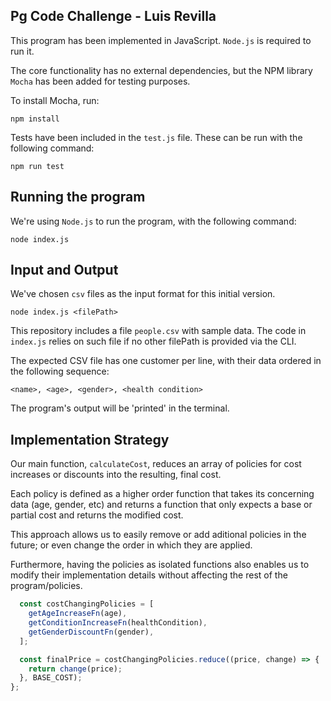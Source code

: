 ## Pg Code Challenge - Luis Revilla

This program has been implemented in JavaScript. `Node.js` is required to run it.

The core functionality has no external dependencies, but the NPM library `Mocha` has been added for testing purposes.

To install Mocha, run:

```
npm install
```

Tests have been included in the `test.js` file. These can be run with the following command:

```
npm run test
```

## Running the program

We're using `Node.js` to run the program, with the following command:

```
node index.js
```

## Input and Output

We've chosen `csv` files as the input format for this initial version.

```
node index.js <filePath> 
```

This repository includes a file `people.csv` with sample data. The code in `index.js` relies on such file if no other filePath is provided via the CLI.


The expected CSV file has one customer per line, with their data ordered in the following sequence:

```
<name>, <age>, <gender>, <health condition>
```

The program's output will be 'printed' in the terminal.

## Implementation Strategy

Our main function, `calculateCost`, reduces an array of policies for cost increases or discounts into the resulting, final cost. 

Each policy is defined as a higher order function that takes its concerning data (age, gender, etc) and returns a function that only expects a base or partial cost and returns the modified cost.

This approach allows us to easily remove or add aditional policies in the future; or even change the order in which they are applied. 

Furthermore, having the policies as isolated functions also enables us to modify their implementation details without affecting the rest of the program/policies.

```javascript
  const costChangingPolicies = [
    getAgeIncreaseFn(age),
    getConditionIncreaseFn(healthCondition),
    getGenderDiscountFn(gender),
  ];

  const finalPrice = costChangingPolicies.reduce((price, change) => {
    return change(price);
  }, BASE_COST);
};
```